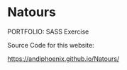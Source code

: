 # Natours
PORTFOLIO: SASS Exercise

Source Code for this website:

https://andiphoenix.github.io/Natours/
